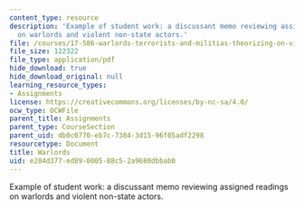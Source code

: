 ```yaml
---
content_type: resource
description: 'Example of student work: a discussant memo reviewing assigned readings
  on warlords and violent non-state actors.'
file: /courses/17-586-warlords-terrorists-and-militias-theorizing-on-violent-non-state-actors-spring-2009/e204d377ed89000588c52a9680dbbab0_MIT17_586s09_assn02.pdf
file_size: 122322
file_type: application/pdf
hide_download: true
hide_download_original: null
learning_resource_types:
- Assignments
license: https://creativecommons.org/licenses/by-nc-sa/4.0/
ocw_type: OCWFile
parent_title: Assignments
parent_type: CourseSection
parent_uid: db0c0770-eb7c-7384-3d15-96f05adf2298
resourcetype: Document
title: Warlords
uid: e204d377-ed89-0005-88c5-2a9680dbbab0
---
```

Example of student work: a discussant memo reviewing assigned readings on warlords and violent non-state actors.